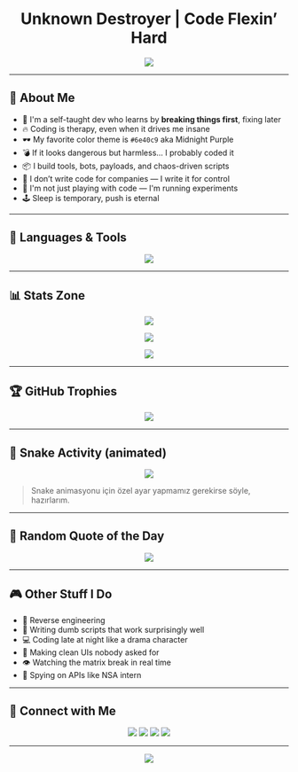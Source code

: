 <h1 align="center">Unknown Destroyer | Code Flexin’ Hard</h1>

<p align="center">
  <img src="https://readme-typing-svg.herokuapp.com?center=true&vCenter=true&width=500&lines=Python+Wizard+🐍;JS+Sniper+🎯;HTML+%2B+CSS+Styler+🖌️;Bash+Commander+💥;Payload+Designer+💀;Dark+Code+Crafter+🕶️" />
</p>

---

## 👾 About Me

- 🧠 I'm a self-taught dev who learns by **breaking things first**, fixing later  
- 🔥 Coding is therapy, even when it drives me insane  
- 🕶️ My favorite color theme is `#6e40c9` aka Midnight Purple  
- 💣 If it looks dangerous but harmless... I probably coded it  
- 📦 I build tools, bots, payloads, and chaos-driven scripts  
- 🚫 I don’t write code for companies — I write it for control  
- 🧪 I'm not just playing with code — I'm running experiments  
- 🕹️ Sleep is temporary, push is eternal  

---

## 🔧 Languages & Tools

<p align="center">
  <img src="https://skillicons.dev/icons?i=python,html,css,js,bash,git,vscode,github" />
</p>

---

## 📊 Stats Zone

<p align="center">
  <img src="https://github-readme-stats.vercel.app/api?username=Unknowndestroy&show_icons=true&theme=midnight-purple&hide_border=true&count_private=true" />
</p>

<p align="center">
  <img src="https://github-readme-stats.vercel.app/api/top-langs/?username=Unknowndestroy&layout=compact&theme=midnight-purple&hide_border=true" />
</p>

<p align="center">
  <img src="https://streak-stats.demolab.com?user=Unknowndestroy&theme=midnight-purple&hide_border=true" />
</p>

---

## 🏆 GitHub Trophies

<p align="center">
  <img src="https://github-profile-trophy.vercel.app/?username=Unknowndestroy&theme=darkhub&no-frame=true&margin-w=10" />
</p>

---

## 🐍 Snake Activity (animated)

<p align="center">
  <img src="https://github.com/Unknowndestroy/Unknowndestroy/raw/output/github-contribution-grid-snake.svg" />
</p>

> Snake animasyonu için özel ayar yapmamız gerekirse söyle, hazırlarım.

---

## 🧠 Random Quote of the Day

<p align="center">
  <img src="https://quotes-github-readme.vercel.app/api?type=horizontal&theme=dark" />
</p>

---

## 🎮 Other Stuff I Do

- 🧠 Reverse engineering  
- 📜 Writing dumb scripts that work surprisingly well  
- 💻 Coding late at night like a drama character  
- 🧼 Making clean UIs nobody asked for  
- 👁️ Watching the matrix break in real time  
- 📡 Spying on APIs like NSA intern

---

## 🔗 Connect with Me

<p align="center">
  <a href="https://github.com/Unknowndestroy"><img src="https://img.shields.io/badge/GitHub-Unknowndestroy-222?style=flat-square&logo=github"></a>
  <a href="https://tiktok.com/@unknown_napim"><img src="https://img.shields.io/badge/TikTok-@unknown_napim-black?style=flat-square&logo=tiktok"></a>
  <a href="https://discord.com/users/anonymous_destroyer01"><img src="https://img.shields.io/badge/Discord-@anonymous_destroyer01-5865F2?style=flat-square&logo=discord"></a>
  <a href="https://www.reddit.com/user/Bulky_Award8839/"><img src="https://img.shields.io/badge/Reddit-Bulky_Award8839-FF4500?style=flat-square&logo=reddit"></a>
</p>


---

<p align="center">
  <img src="https://capsule-render.vercel.app/api?type=waving&color=6e40c9&height=120&section=footer"/>
</p>
